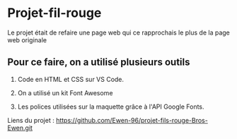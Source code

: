 # Projet-fil-rouge


Le projet était de refaire une page web qui ce rapprochais le plus de la page web originale

## Pour ce faire, on a utilisé plusieurs outils

1. Code en HTML et CSS sur VS Code.

2. On a utilisé un kit Font Awesome

3. Les polices utilisées sur la maquette grâce à l'API Google Fonts.



Liens du projet :  https://github.com/Ewen-96/projet-fils-rouge-Bros-Ewen.git
